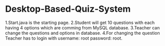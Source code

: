 # Desktop-Based-Quiz-System

1.Start.java is the starting page. 
2.Student will get 10 questions with each having 4 options which are comming from MySQL database.
3.Teacher can change the questions and options in database.
4.For changing the question Teacher has to login with username: root password: root.
